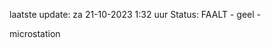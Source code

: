 laatste update: 
za 21-10-2023  1:32   uur 
Status: FAALT - geel - 
<div class="service R">microstation</div>